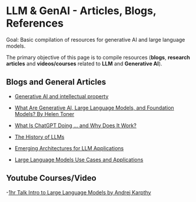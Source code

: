 # LLM & GenAI - Articles, Blogs, References
Goal: Basic compilation of resources for generative AI and large language models.

The primary objective of this page is to compile resources (**blogs**, **research articles** and **videos/courses** related to **LLM** and **Generative AI**). 

## Blogs and General Articles

 - [Generative AI and intellectual property](https://www.ben-evans.com/benedictevans/2023/8/27/generative-ai-ad-intellectual-property)

 - [What Are Generative AI, Large Language Models, and Foundation Models? By Helen Toner](https://cset.georgetown.edu/article/what-are-generative-ai-large-language-models-and-foundation-models/)

 - [What Is ChatGPT Doing … and Why Does It Work?](https://writings.stephenwolfram.com/2023/02/what-is-chatgpt-doing-and-why-does-it-work/)
 
 - [The History of LLMs](https://www.turingpost.com/p/llmhistory-recap)
 
 - [Emerging Architectures for LLM Applications](https://a16z.com/2023/06/20/emerging-architectures-for-llm-applications/?utm_source=substack&utm_medium=email)
 
 - [Large Language Models Use Cases and Applications](https://vectara.com/large-language-models-use-cases/)


## Youtube Courses/Video
-[1hr Talk Intro to Large Language Models by Andrej Karpthy](https://www.youtube.com/watch?v=zjkBMFhNj_g)

